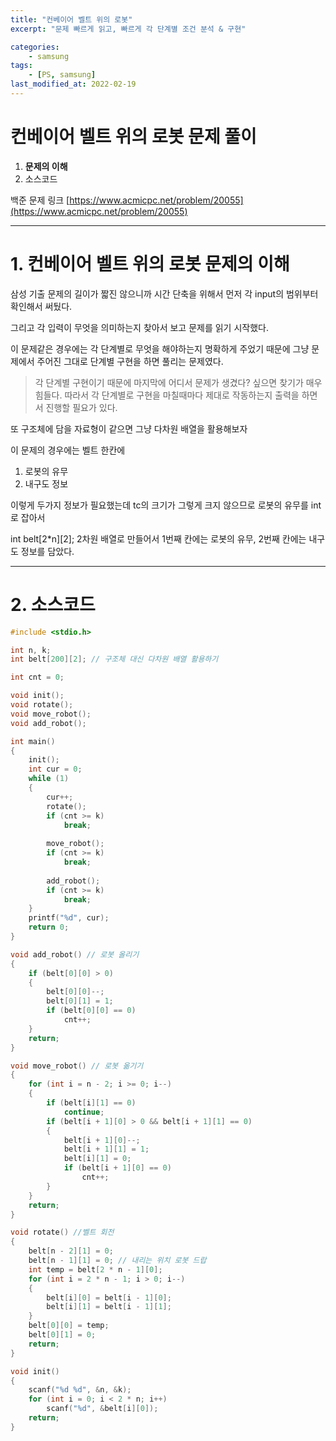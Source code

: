 ```yaml
---
title: "컨베이어 벨트 위의 로봇"
excerpt: "문제 빠르게 읽고, 빠르게 각 단계별 조건 분석 & 구현"

categories:
    - samsung
tags:
    - [PS, samsung]
last_modified_at: 2022-02-19
---
```

# 컨베이어 벨트 위의 로봇 문제 풀이
1. **문제의 이해**
2. 소스코드

백준 문제 링크 [https://www.acmicpc.net/problem/20055](https://www.acmicpc.net/problem/20055)


---

# 1. 컨베이어 벨트 위의 로봇 문제의 이해

삼성 기출 문제의 길이가 짧진 않으니까 시간 단축을 위해서 먼저 각 input의 범위부터 확인해서 써뒀다.

그리고 각 입력이 무엇을 의미하는지 찾아서 보고 문제를 읽기 시작했다.

이 문제같은 경우에는 각 단계별로 무엇을 해야하는지 명확하게 주었기 때문에 그냥 문제에서 주어진 그대로 단계별 구현을 하면 풀리는 문제였다.

>각 단계별 구현이기 때문에 마지막에 어디서 문제가 생겼다? 싶으면 찾기가 매우 힘들다. 따라서 각 단계별로 구현을 마칠때마다 제대로 작동하는지 출력을 하면서 진행할 필요가 있다.

또 구조체에 담을 자료형이 같으면 그냥 다차원 배열을 활용해보자

이 문제의 경우에는 벨트 한칸에

1. 로봇의 유무
2. 내구도 정보

이렇게 두가지 정보가 필요했는데 tc의 크기가 그렇게 크지 않으므로 로봇의 유무를 int로 잡아서

int belt[2*n][2]; 2차원 배열로 만들어서 1번째 칸에는 로봇의 유무, 2번째 칸에는 내구도 정보를 담았다.

---

# 2. 소스코드

```c
#include <stdio.h>

int n, k;
int belt[200][2]; // 구조체 대신 다차원 배열 활용하기

int cnt = 0;

void init();
void rotate();
void move_robot();
void add_robot();

int main()
{
	init();
	int cur = 0;
	while (1)
	{
		cur++;
		rotate();
		if (cnt >= k)
			break;
		
		move_robot();
		if (cnt >= k)
			break;
		
		add_robot();
		if (cnt >= k)
			break;
	}
	printf("%d", cur);
	return 0;
}

void add_robot() // 로봇 올리기
{
	if (belt[0][0] > 0)
	{
		belt[0][0]--;
		belt[0][1] = 1;
		if (belt[0][0] == 0)
			cnt++;
	}
	return;
}

void move_robot() // 로봇 옮기기
{
	for (int i = n - 2; i >= 0; i--)
	{
		if (belt[i][1] == 0)
			continue;
		if (belt[i + 1][0] > 0 && belt[i + 1][1] == 0)
		{
			belt[i + 1][0]--;
			belt[i + 1][1] = 1;
			belt[i][1] = 0;
			if (belt[i + 1][0] == 0)
				cnt++;
		}
	}
	return;
}

void rotate() //벨트 회전
{
	belt[n - 2][1] = 0;
	belt[n - 1][1] = 0; // 내리는 위치 로봇 드랍
	int temp = belt[2 * n - 1][0];
	for (int i = 2 * n - 1; i > 0; i--)
	{
		belt[i][0] = belt[i - 1][0];
		belt[i][1] = belt[i - 1][1];
	}
	belt[0][0] = temp;
	belt[0][1] = 0;
	return;
}

void init()
{
	scanf("%d %d", &n, &k);
	for (int i = 0; i < 2 * n; i++)
		scanf("%d", &belt[i][0]);
	return;
}
```
